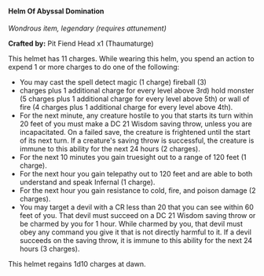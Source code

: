 #### Helm Of Abyssal Domination
_Wondrous item, legendary (requires attunement)_

**Crafted by:** Pit Fiend Head x1 (Thaumaturge)

This helmet has 11 charges. While wearing this helm, you spend an action to expend 1 or more charges to do one of the following:
- You may cast the spell detect magic (1 charge) fireball (3)
- charges plus 1 additional charge for every level above 3rd) hold monster (5 charges plus 1 additional charge for every level above 5th) or wall of fire (4 charges plus 1 additional charge for every level above 4th).
- For the next minute, any creature hostile to you that starts its turn within 20 feet of you must make a DC 21 Wisdom saving throw, unless you are incapacitated. On a failed save, the creature is frightened until the start of its next turn. If a creature's saving throw is successful, the creature is immune to this ability for the next 24 hours (2 charges).
- For the next 10 minutes you gain truesight out to a range of 120 feet (1 charge).
- For the next hour you gain telepathy out to 120 feet and are able to both understand and speak Infernal (1 charge).
- For the next hour you gain resistance to cold, fire, and poison damage (2 charges).
- You may target a devil with a CR less than 20 that you can see within 60 feet of you. That devil must succeed on a DC 21 Wisdom saving throw or be charmed by you for 1 hour. While charmed by you, that devil must obey any command you give it that is not directly harmful to it. If a devil succeeds on the saving throw, it is immune to this ability for the next 24 hours (3 charges).

This helmet regains 1d10 charges at dawn.